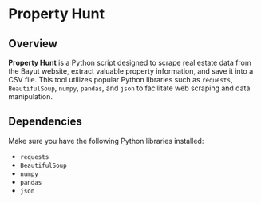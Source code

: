 # Property Hunt

## Overview

**Property Hunt** is a Python script designed to scrape real estate data from the Bayut website, extract valuable property information, and save it into a CSV file. This tool utilizes popular Python libraries such as `requests`, `BeautifulSoup`, `numpy`, `pandas`, and `json` to facilitate web scraping and data manipulation.

## Dependencies

Make sure you have the following Python libraries installed:

- `requests`
- `BeautifulSoup`
- `numpy`
- `pandas`
- `json`
